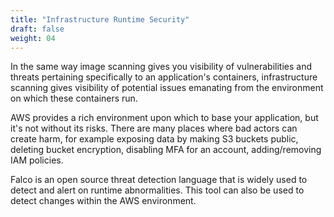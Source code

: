 ```yaml
---
title: "Infrastructure Runtime Security"
draft: false
weight: 04
---
```


In the same way image scanning gives you visibility of vulnerabilities and threats pertaining specifically to an application's containers, infrastructure scanning gives visibility of potential issues emanating from the environment on which these containers run.

AWS provides a rich environment upon which to base your application, but it's not without its risks.  There are many places where bad actors can create harm, for example exposing data by making S3 buckets public, deleting bucket encryption, disabling MFA for an account, adding/removing IAM policies.

Falco is an open source threat detection language that is widely used to detect and alert on runtime abnormalities.  This tool can also be used to detect changes within the AWS environment.
